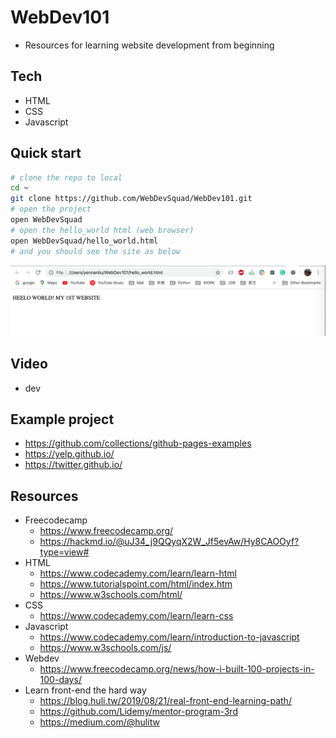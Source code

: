 # WebDev101
- Resources for learning website development from beginning

## Tech
- HTML
- CSS
- Javascript 

## Quick start
```bash
# clone the repo to local
cd ~
git clone https://github.com/WebDevSquad/WebDev101.git
# open the project 
open WebDevSquad
# open the hello_world html (web browser)
open WebDevSquad/hello_world.html
# and you should see the site as below
```
<p align="center"><img src ="https://github.com/WebDevSquad/WebDev101/blob/master/doc/pic/hello_world_site.png"></p>

## Video
- dev 

## Example project
- https://github.com/collections/github-pages-examples
- https://yelp.github.io/
- https://twitter.github.io/

## Resources
- Freecodecamp
	- https://www.freecodecamp.org/
	- https://hackmd.io/@uJ34_j9QQyqX2W_Jf5evAw/Hy8CAOOyf?type=view#
- HTML
	- https://www.codecademy.com/learn/learn-html
	- https://www.tutorialspoint.com/html/index.htm
	- https://www.w3schools.com/html/
- CSS 
	- https://www.codecademy.com/learn/learn-css
- Javascript
	- https://www.codecademy.com/learn/introduction-to-javascript
	- https://www.w3schools.com/js/
- Webdev
	- https://www.freecodecamp.org/news/how-i-built-100-projects-in-100-days/
- Learn front-end the hard way
	- https://blog.huli.tw/2019/08/21/real-front-end-learning-path/
	- https://github.com/Lidemy/mentor-program-3rd
	- https://medium.com/@hulitw
